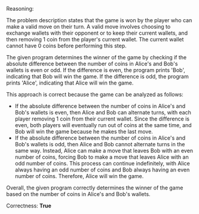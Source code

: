Reasoning:

The problem description states that the game is won by the player who can make a valid move on their turn. A valid move involves choosing to exchange wallets with their opponent or to keep their current wallets, and then removing 1 coin from the player's current wallet. The current wallet cannot have 0 coins before performing this step.

The given program determines the winner of the game by checking if the absolute difference between the number of coins in Alice's and Bob's wallets is even or odd. If the difference is even, the program prints 'Bob', indicating that Bob will win the game. If the difference is odd, the program prints 'Alice', indicating that Alice will win the game.

This approach is correct because the game can be analyzed as follows:

* If the absolute difference between the number of coins in Alice's and Bob's wallets is even, then Alice and Bob can alternate turns, with each player removing 1 coin from their current wallet. Since the difference is even, both players will eventually run out of coins at the same time, and Bob will win the game because he makes the last move.
* If the absolute difference between the number of coins in Alice's and Bob's wallets is odd, then Alice and Bob cannot alternate turns in the same way. Instead, Alice can make a move that leaves Bob with an even number of coins, forcing Bob to make a move that leaves Alice with an odd number of coins. This process can continue indefinitely, with Alice always having an odd number of coins and Bob always having an even number of coins. Therefore, Alice will win the game.

Overall, the given program correctly determines the winner of the game based on the number of coins in Alice's and Bob's wallets.

Correctness: **True**